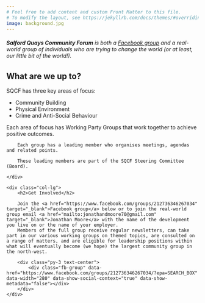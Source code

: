```yaml
---
# Feel free to add content and custom Front Matter to this file.
# To modify the layout, see https://jekyllrb.com/docs/themes/#overriding-theme-defaults
image: background.jpg
---
```


<div class="jumbotron" style="background-image: url(/background.jpg); background-size: cover;background-position: center;">
</div>

<h6 class="font-italic pb-3"><b>Salford Quays Community Forum</b> is both a <a href="https://www.facebook.com/groups/212736346267034" target="_blank">Facebook group</a> and a real-world group of individuals who are trying to change the world (or at least, our little bit of the world!).</h6>

<div class="row">
    <div class="col-lg">
        <h2>What are we up to?</h2>
        SQCF has three key areas of focus:
        <ul>
            <li>Community Building</li>
            <li>Physical Environment</li>
            <li>Crime and Anti-Social Behaviour</li> 
        </ul>
        Each area of focus has Working Party Groups that work together to achieve positive outcomes. 
        
        Each group has a leading member who organises meetings, agendas and related points.
        
        These leading members are part of the SQCF Steering Committee (Board).  
        
    </div>

    <div class="col-lg">
        <h2>Get Involved</h2>
    
        Join the <a href="https://www.facebook.com/groups/212736346267034" target="_blank">Facebook group</a> below or to join the real-world group email <a href="mailto:jonathandmoore70@gmail.com" target="_blank">Jonathan Moore</a> with the name of the development you live on or the name of your employer.
        Members of the full group receive regular newsletters, can take part in our various working groups on themed topics, are consulted on a range of matters, and are eligible for leadership positions within what will eventually become (we hope) the largest community group in the north-west.
        
        <div class="py-3 text-center">
            <div class="fb-group" data-href="https://www.facebook.com/groups/212736346267034/?epa=SEARCH_BOX" data-width="280" data-show-social-context="true" data-show-metadata="false"></div>
        </div>
    </div>
</div>
